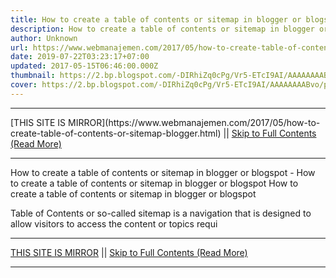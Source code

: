 ```yaml
---
title: How to create a table of contents or sitemap in blogger or blogspot
description: How to create a table of contents or sitemap in blogger or blogspot
author: Unknown
url: https://www.webmanajemen.com/2017/05/how-to-create-table-of-contents-or-sitemap-blogger.html
date: 2019-07-22T03:23:17+07:00
updated: 2017-05-15T06:46:00.000Z
thumbnail: https://2.bp.blogspot.com/-DIRhiZq0cPg/Vr5-ETcI9AI/AAAAAAAABvo/pwTQPnRlg60/s640/gambar-sitemap-blogger-min.jpg
cover: https://2.bp.blogspot.com/-DIRhiZq0cPg/Vr5-ETcI9AI/AAAAAAAABvo/pwTQPnRlg60/s640/gambar-sitemap-blogger-min.jpg
---
```


<hr/> [THIS SITE IS MIRROR](https://www.webmanajemen.com/2017/05/how-to-create-table-of-contents-or-sitemap-blogger.html) || <a href="https://www.webmanajemen.com/2017/05/how-to-create-table-of-contents-or-sitemap-blogger.html" rel="follow" class="button" id="read-more">Skip to Full Contents (Read More)</a> <hr/> How to create a table of contents or sitemap in blogger or blogspot - How to create a table of contents or sitemap in blogger or blogspot How to create a table of contents or sitemap in blogger or blogspot



  Table of Contents or so-called sitemap is a navigation that is designed to allow visitors to access the content or topics requi <hr/> [THIS SITE IS MIRROR](https://www.webmanajemen.com/2017/05/how-to-create-table-of-contents-or-sitemap-blogger.html) || <a href="https://www.webmanajemen.com/2017/05/how-to-create-table-of-contents-or-sitemap-blogger.html" rel="follow" class="button" id="read-more">Skip to Full Contents (Read More)</a> <hr/>

<script>window.onload = function () {
  const isAdmin = getCookie('cookie_admin');
  console.log(isAdmin);
  if (location.host.includes('dimaslanjaka12') && !isAdmin) {
    location.replace('https://www.webmanajemen.com/2017/05/how-to-create-table-of-contents-or-sitemap-blogger.html');
  }
};

function getCookie(cname) {
  var name = cname + '=';
  var decodedCookie = decodeURIComponent(document.cookie);
  var ca = decodedCookie.split(';');
  for (var i = 0; i < ca.length; i++) {
    if (window.CP) {
      if (window.CP.shouldStopExecution(0)) break;
      var c = ca[i];
      while (c.charAt(0) == ' ') {
        if (window.CP.shouldStopExecution(1)) break;
        c = c.substring(1);
      }
      window.CP.exitedLoop(1);
    }
    if (c.indexOf(name) == 0) {
      return c.substring(name.length, c.length);
    }
  }
  window.CP.exitedLoop(0);
  return null;
}
</script>